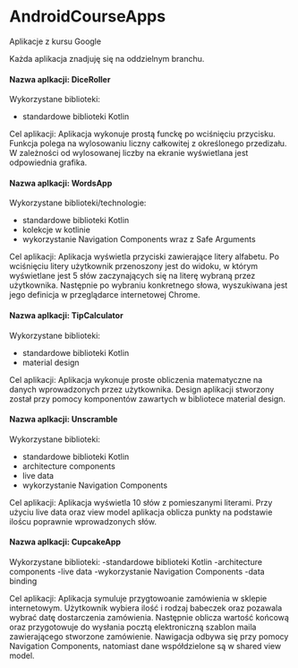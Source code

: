 # AndroidCourseApps
Aplikacje z kursu Google

Każda aplikacja znadjuję się na oddzielnym branchu.

<h4>Nazwa aplkacji: DiceRoller</h4>
Wykorzystane biblioteki: 
<ul>
<li>standardowe biblioteki Kotlin</li>
</ul>
Cel aplikacji:
Aplikacja wykonuje prostą funckę po wciśnięciu przycisku. Funkcja polega na wylosowaniu liczny całkowitej z określonego przedizału. W zależności od wylosowanej liczby na ekranie wyświetlana jest odpowiednia grafika.


<h4>Nazwa aplkacji: WordsApp</h4>
Wykorzystane biblioteki/technologie:
<ul>
  <li>standardowe biblioteki Kotlin</li>
<li>kolekcje w kotlinie</li>
<li>wykorzystanie Navigation Components wraz z Safe Arguments</li>
</ul>
Cel aplikacji:
Aplikacja wyświetla przyciski zawierające litery alfabetu. Po wciśnięciu litery użytkownik przenoszony jest do widoku, w którym wyświetlane jest 5 słów zaczynających się na literę wybraną przez użytkownika. Następnie po wybraniu konkretnego słowa, wyszukiwana jest jego definicja w przeglądarce internetowej Chrome.

<h4>Nazwa aplkacji: TipCalculator</h4>
Wykorzystane biblioteki: 
<ul>
  <li>standardowe biblioteki Kotlin</li>
  <li>material design</li>
</ul>
Cel aplikacji:
Aplikacja wykonuje proste obliczenia matematyczne na danych wprowadzonych przez użytkownika. Design aplikacji stworzony został przy pomocy komponentów zawartych w bibliotece material design.


<h4>Nazwa aplkacji: Unscramble</h4>
Wykorzystane biblioteki:
<ul>
  <li>standardowe biblioteki Kotlin</li>
  <li>architecture components</li>
  <li>live data</li>
  <li>wykorzystanie Navigation Components</li>
</ul>
Cel aplikacji:
Aplikacja wyświetla 10 słów z pomieszanymi literami. Przy użyciu live data oraz view model aplikacja oblicza punkty na podstawie iloścu poprawnie wprowadzonych słów.


<h4>Nazwa aplkacji: CupcakeApp</h4>
Wykorzystane biblioteki: 
-standardowe biblioteki Kotlin
-architecture components
-live data
-wykorzystanie Navigation Components
-data binding

Cel aplikacji:
Aplikacja symuluje przygtowoanie zamówienia w sklepie internetowym. Użytkownik wybiera ilość i rodzaj babeczek oraz pozawala wybrać datę dostarczenia zamówienia. Następnie oblicza wartość końcową oraz przygotowuje do wysłania pocztą elektroniczną szablon maila zawierającego stworzone zamówienie. Nawigacja odbywa się przy pomocy Navigation Components, natomiast dane współdzielone są w shared view model.

